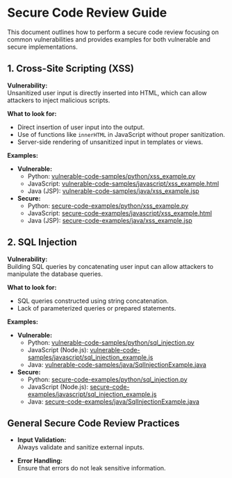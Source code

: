 # Secure Code Review Guide

This document outlines how to perform a secure code review focusing on common vulnerabilities and provides examples for both vulnerable and secure implementations.

## 1. Cross-Site Scripting (XSS)

**Vulnerability:**  
Unsanitized user input is directly inserted into HTML, which can allow attackers to inject malicious scripts.

**What to look for:**
- Direct insertion of user input into the output.
- Use of functions like `innerHTML` in JavaScript without proper sanitization.
- Server-side rendering of unsanitized input in templates or views.

**Examples:**
- **Vulnerable:**
  - Python: [vulnerable-code-samples/python/xss_example.py](../vulnerable-code-samples/python/xss_example.py)
  - JavaScript: [vulnerable-code-samples/javascript/xss_example.html](../vulnerable-code-samples/javascript/xss_example.html)
  - Java (JSP): [vulnerable-code-samples/java/xss_example.jsp](../vulnerable-code-samples/java/xss_example.jsp)
- **Secure:**
  - Python: [secure-code-examples/python/xss_example.py](../secure-code-examples/python/xss_example.py)
  - JavaScript: [secure-code-examples/javascript/xss_example.html](../secure-code-examples/javascript/xss_example.html)
  - Java (JSP): [secure-code-examples/java/xss_example.jsp](../secure-code-examples/java/xss_example.jsp)

## 2. SQL Injection

**Vulnerability:**  
Building SQL queries by concatenating user input can allow attackers to manipulate the database queries.

**What to look for:**
- SQL queries constructed using string concatenation.
- Lack of parameterized queries or prepared statements.

**Examples:**
- **Vulnerable:**
  - Python: [vulnerable-code-samples/python/sql_injection.py](../vulnerable-code-samples/python/sql_injection.py)
  - JavaScript (Node.js): [vulnerable-code-samples/javascript/sql_injection_example.js](../vulnerable-code-samples/javascript/sql_injection_example.js)
  - Java: [vulnerable-code-samples/java/SqlInjectionExample.java](../vulnerable-code-samples/java/SqlInjectionExample.java)
- **Secure:**
  - Python: [secure-code-examples/python/sql_injection.py](../secure-code-examples/python/sql_injection.py)
  - JavaScript (Node.js): [secure-code-examples/javascript/sql_injection_example.js](../secure-code-examples/javascript/sql_injection_example.js)
  - Java: [secure-code-examples/java/SqlInjectionExample.java](../secure-code-examples/java/SqlInjectionExample.java)

## General Secure Code Review Practices

- **Input Validation:**  
  Always validate and sanitize external inputs.

- **Error Handling:**  
  Ensure that errors do not leak sensitive information.
